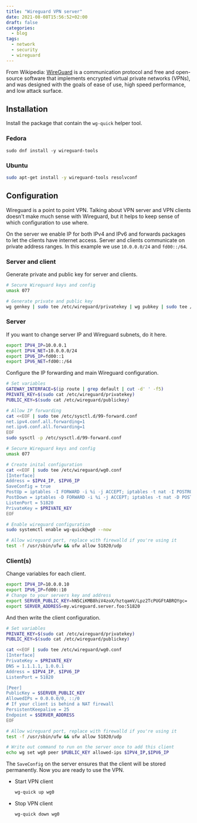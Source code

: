```yaml
---
title: "Wireguard VPN server"
date: 2021-08-08T15:56:52+02:00
draft: false
categories:
  - blog
tags:
  - network
  - security
  - wireguard
---
```


From Wikipedia: [WireGuard](https://www.wireguard.com/) is a communication protocol and free and open-source software that implements encrypted virtual private networks (VPNs), and was designed with the goals of ease of use, high speed performance, and low attack surface.

<!--more-->

## Installation

Install the package that contain the `wg-quick` helper tool.

### Fedora

```shell
sudo dnf install -y wireguard-tools
```

### Ubuntu

```bash
sudo apt-get install -y wireguard-tools resolvconf
```

## Configuration

Wireguard is a point to point VPN. Talking about VPN server and VPN clients doesn't make much sense with Wireguard, but it helps to keep sense of which configuration to use where.

On the server we enable IP for both IPv4 and IPv6 and forwards packages to let the clients have internet access. Server and clients communicate on private address ranges. In this example we use `10.0.0.0/24` and `fd00::/64`.


### Server and client

Generate private and public key for server and clients.

```bash
# Secure Wireguard keys and config
umask 077

# Generate private and public key
wg genkey | sudo tee /etc/wireguard/privatekey | wg pubkey | sudo tee /etc/wireguard/publickey
```

### Server

If you want to change server IP and Wireguard subnets, do it here.

```bash
export IPV4_IP=10.0.0.1
export IPV4_NET=10.0.0.0/24
export IPV6_IP=fd00::1
export IPV6_NET=fd00::/64
```

Configure the IP forwarding and main Wireguard configuration.

```bash
# Set variables
GATEWAY_INTERFACE=$(ip route | grep default | cut -d' ' -f5)
PRIVATE_KEY=$(sudo cat /etc/wireguard/privatekey)
PUBLIC_KEY=$(sudo cat /etc/wireguard/publickey)

# Allow IP forwarding
cat <<EOF | sudo tee /etc/sysctl.d/99-forward.conf
net.ipv4.conf.all.forwarding=1
net.ipv6.conf.all.forwarding=1
EOF
sudo sysctl -p /etc/sysctl.d/99-forward.conf

# Secure Wireguard keys and config
umask 077

# Create inital configuration
cat <<EOF | sudo tee /etc/wireguard/wg0.conf
[Interface]
Address = $IPV4_IP, $IPV6_IP
SaveConfig = true
PostUp = iptables -I FORWARD -i %i -j ACCEPT; iptables -t nat -I POSTROUTING -s $IPV4_NET -o $GATEWAY_INTERFACE -j MASQUERADE; ip6tables -I FORWARD -i %i -j ACCEPT; ip6tables -t nat -I POSTROUTING -s $IPV6_NET -o $GATEWAY_INTERFACE -j MASQUERADE
PostDown = iptables -D FORWARD -i %i -j ACCEPT; iptables -t nat -D POSTROUTING -s $IPV4_NET -o $GATEWAY_INTERFACE -j MASQUERADE; ip6tables -D FORWARD -i %i -j ACCEPT; ip6tables -t nat -D POSTROUTING -s $IPV6_NET -o $GATEWAY_INTERFACE -j MASQUERADE
ListenPort = 51820
PrivateKey = $PRIVATE_KEY
EOF

# Enable wireguard configuration
sudo systemctl enable wg-quick@wg0 --now

# Allow wireguard port, replace with firewalld if you're using it
test -f /usr/sbin/ufw && ufw allow 51820/udp
```

### Client(s)

Change variables for each client.

```bash
export IPV4_IP=10.0.0.10
export IPV6_IP=fd00::10
# Change to your servers key and address
export SERVER_PUBLIC_KEY=hN5CiKMB8hiV4zoX/hztqamV/Lpz2TcPUGFtABRQYgc=
export SERVER_ADDRESS=my.wireguard.server.foo:51820
```

And then write the client configuration.

```bash
# Set variables
PRIVATE_KEY=$(sudo cat /etc/wireguard/privatekey)
PUBLIC_KEY=$(sudo cat /etc/wireguard/publickey)

cat <<EOF | sudo tee /etc/wireguard/wg0.conf
[Interface]
PrivateKey = $PRIVATE_KEY
DNS = 1.1.1.1, 1.0.0.1
Address = $IPV4_IP, $IPV6_IP
ListenPort = 51820

[Peer]
PublicKey = $SERVER_PUBLIC_KEY
AllowedIPs = 0.0.0.0/0, ::/0
# If your client is behind a NAT firewall
PersistentKeepalive = 25
Endpoint = $SERVER_ADDRESS
EOF

# Allow wireguard port, replace with firewalld if you're using it
test -f /usr/sbin/ufw && ufw allow 51820/udp

# Write out command to run on the server once to add this client
echo wg set wg0 peer $PUBLIC_KEY allowed-ips $IPV4_IP,$IPV6_IP
```

The `SaveConfig` on the server ensures that the client will be stored permanently. Now you are ready to use the VPN.

* Start VPN client
    ```bash
    wg-quick up wg0
    ```
* Stop VPN client
    ```bash
    wg-quick down wg0
    ```


<!---
vim: set spell spelllang=en:
-->
